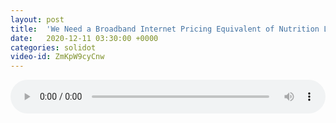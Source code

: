 ```yaml
---
layout: post
title:  'We Need a Broadband Internet Pricing Equivalent of Nutrition Labels'
date:   2020-12-11 03:30:00 +0000
categories: solidot
video-id: ZmKpW9cyCnw
---
```


<audio src="/assets/dda62c719b223e31ad55f78d3cbcce8f.mp3" style="width: 100%;" controls></audio>

